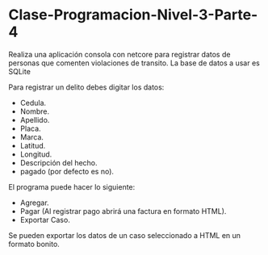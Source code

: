 # Clase-Programacion-Nivel-3-Parte-4

Realiza una aplicación consola con netcore para registrar datos de personas que comenten violaciones de transito.  La base de datos a usar es SQLite

Para registrar un delito debes digitar los datos: 

- Cedula.
- Nombre.
- Apellido.
- Placa.
- Marca.
- Latitud.
- Longitud.
- Descripción del hecho.
- pagado (por defecto es no).

El programa puede hacer lo siguiente:

- Agregar. 
- Pagar (Al registrar pago abrirá una factura en formato HTML).
- Exportar Caso.

Se pueden exportar los datos de un caso seleccionado a HTML en un formato bonito. 
